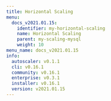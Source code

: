 ```yaml
---
title: Horizontal Scaling
menu:
  docs_v2021.01.15:
    identifier: my-horizontal-scaling
    name: Horizontal Scaling
    parent: my-scaling-mysql
    weight: 10
menu_name: docs_v2021.01.15
info:
  autoscaler: v0.1.1
  cli: v0.16.1
  community: v0.16.1
  enterprise: v0.3.1
  installer: v0.16.1
  version: v2021.01.15
---
```


